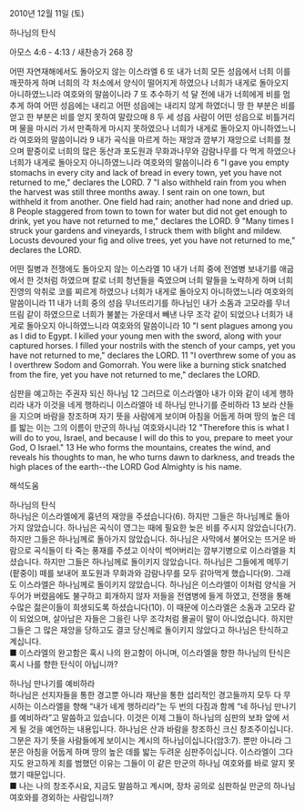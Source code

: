 2010년 12월 11일 (토)

하나님의 탄식



아모스 4:6 - 4:13 / 새찬송가 268 장


어떤 자연재해에서도 돌아오지 않는 이스라엘
6 또 내가 너희 모든 성읍에서 너희 이를 깨끗하게 하며 너희의 각 처소에서 양식이 떨어지게 하였으나 너희가 내게로 돌아오지 아니하였느니라 여호와의 말씀이니라 7 또 추수하기 석 달 전에 내가 너희에게 비를 멈추게 하여 어떤 성읍에는 내리고 어떤 성읍에는 내리지 않게 하였더니 땅 한 부분은 비를 얻고 한 부분은 비를 얻지 못하여 말랐으매 8 두 세 성읍 사람이 어떤 성읍으로 비틀거리며 물을 마시러 가서 만족하게 마시지 못하였으나 너희가 내게로 돌아오지 아니하였느니라 여호와의 말씀이니라 9 내가 곡식을 마르게 하는 재앙과 깜부기 재앙으로 너희를 쳤으며 팥중이로 너희의 많은 동산과 포도원과 무화과나무와 감람나무를 다 먹게 하였으나 너희가 내게로 돌아오지 아니하였느니라 여호와의 말씀이니라 
6 "I gave you empty stomachs in every city and lack of bread in every town, yet you have not returned to me," declares the LORD. 7 "I also withheld rain from you when the harvest was still three months away. I sent rain on one town, but withheld it from another. One field had rain; another had none and dried up. 8 People staggered from town to town for water but did not get enough to drink, yet you have not returned to me," declares the LORD. 9 "Many times I struck your gardens and vineyards, I struck them with blight and mildew. Locusts devoured your fig and olive trees, yet you have not returned to me," declares the LORD.   

어떤 질병과 전쟁에도 돌아오지 않는 이스라엘 
10 내가 너희 중에 전염병 보내기를 애굽에서 한 것처럼 하였으며 칼로 너희 청년들을 죽였으며 너희 말들을 노략하게 하며 너희 진영의 악취로 코를 찌르게 하였으나 너희가 내게로 돌아오지 아니하였느니라 여호와의 말씀이니라 11 내가 너희 중의 성읍 무너뜨리기를 하나님인 내가 소돔과 고모라를 무너뜨림 같이 하였으므로 너희가 불붙는 가운데서 빼낸 나무 조각 같이 되었으나 너희가 내게로 돌아오지 아니하였느니라 여호와의 말씀이니라 
10 "I sent plagues among you as I did to Egypt. I killed your young men with the sword, along with your captured horses. I filled your nostrils with the stench of your camps, yet you have not returned to me," declares the LORD. 11 "I overthrew some of you as I overthrew Sodom and Gomorrah. You were like a burning stick snatched from the fire, yet you have not returned to me," declares the LORD.   

심판을 예고하는 주권자 되신 하나님 
12 그러므로 이스라엘아 내가 이와 같이 네게 행하리라 내가 이것을 네게 행하리니 이스라엘아 네 하나님 만나기를 준비하라 13 보라 산들을 지으며 바람을 창조하며 자기 뜻을 사람에게 보이며 아침을 어둡게 하며 땅의 높은 데를 밟는 이는 그의 이름이 만군의 하나님 여호와시니라 
12 "Therefore this is what I will do to you, Israel, and because I will do this to you, prepare to meet your God, O Israel." 13 He who forms the mountains, creates the wind, and reveals his thoughts to man, he who turns dawn to darkness, and treads the high places of the earth--the LORD God Almighty is his name.

해석도움





하나님의 탄식  
하나님은 이스라엘에게 흉년의 재앙을 주셨습니다(6). 하지만 그들은 하나님께로 돌아가지 않았습니다. 하나님은 곡식이 영그는 때에 필요한 늦은 비를 주시지 않았습니다(7). 하지만 그들은 하나님께로 돌아가지 않았습니다. 하나님은 사막에서 불어오는 뜨거운 바람으로 곡식들이 타 죽는 풍재를 주셨고 이삭이 썩어버리는 깜부기병으로 이스라엘을 치셨습니다. 하지만 그들은 하나님께로 돌이키지 않았습니다. 하나님은 그들에게 메뚜기(팥중이) 떼를 보내어 포도원과 무화과와 감람나무를 모두 갉아먹게 했습니다(9). 그래도 이스라엘은 하나님께로 돌이키지 않았습니다. 하나님은 이스라엘이 이처럼 양식을 거두어가 버렸음에도 불구하고 회개하지 않자 저들을 전염병에 들게 하였고, 전쟁을 통해 수많은 젊은이들이 희생되도록 하셨습니다(10). 이 때문에 이스라엘은 소돔과 고모라 같이 되었으며, 살아남은 자들은 그을린 나무 조각처럼 몰골이 말이 아니었습니다. 하지만 그들은 그 많은 재앙을 당하고도 결코 당신께로 돌이키지 않았다고 하나님은 탄식하고 계십니다.  
■ 이스라엘의 완고함은 혹시 나의 완고함이 아니며, 이스라엘을 향한 하나님의 탄식은 혹시 나를 향한 탄식이 아닙니까?   

하나님 만나기를 예비하라   
하나님은 선지자들을 통한 경고뿐 아니라 재난을 통한 섭리적인 경고들까지 모두 다 무시하는 이스라엘을 향해 “내가 네게 행하리라”는 두 번의 다짐과 함께 “네 하나님 만나기를 예비하라”고 말씀하고 있습니다. 이것은 이제 그들이 하나님의 심판의 보좌 앞에 서게 될 것을 예언하는 내용입니다. 하나님은 산과 바람을 창조하신 크신 창조주이십니다. 그분은 자기 뜻을 사람들에게 보이시는 계시의 하나님이십니다(암3:7). 뿐만 아니라 그분은 아침을 어둡게 하며 땅의 높은 데를 밟는 두려운 심판주이십니다. 이스라엘이 그다지도 완고하게 죄를 범했던 이유는 그들이 이 같은 만군의 하나님 여호와를 바로 알지 못했기 때문입니다.  
■ 나는 나의 창조주시요, 지금도 말씀하고 계시며, 장차 공의로 심판하실 만군의 하나님 여호와를 경외하는 사람입니까?